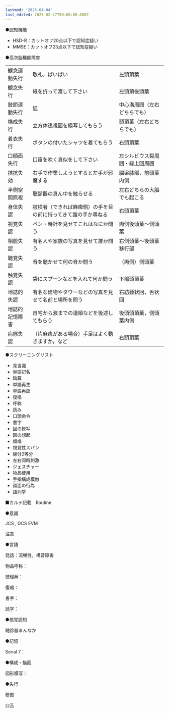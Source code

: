 ```yaml
---
lastmod: '2025-04-04'
last_edited: 2025-02-27T00:00:00.000Z
---
```


●認知機能

- HSD-R：カットオフ20点以下で認知症疑い
- MMSE：カットオフ23点以下で認知症疑い

●高次脳機能障害

|   |   |   |
|---|---|---|
|観念運動失行|敬礼，ばいばい|左頭頂葉|
|観念失行|紙を折って渡して下さい|左頭頂後頭葉|
|肢節運動失行|狐|中心溝周囲（左右どちらでも）|
|構成失行|立方体透視図を模写してもらう|頭頂葉（左右どちらでも）|
|着衣失行|ボタンの付いたシャツを着てもらう|右頭頂葉|
|口顔面失行|口笛を吹く真似をして下さい|左シルビウス裂周囲・縁上回周囲|
|拮抗失効|右手で作業しようとすると左手が邪魔する|脳梁膝部，前頭葉内側|
|半側空間無視|聴診器の真ん中を触らせる|左右どちらの大脳でも起こる|
|身体失認|被検者（できれば麻痺側）の手を目の前に持ってきて誰の手か尋ねる|右頭頂葉|
|視覚失認|ペン・時計を見せてこれはなにか問う|両側後頭葉～側頭葉|
|相貌失認|有名人や家族の写真を見せて誰か問う|右側頭葉～後頭葉移行部|
|聴覚失認|音を聴かせて何の音か問う|（両側）側頭葉|
|触覚失認|袋にスプーンなどを入れて何か問う|下部頭頂葉|
|地誌的失認|有名な建物やタワーなどの写真を見せて名前と場所を問う|右紡錘状回，舌状回|
|地誌的記憶障害|自宅から液までの道順などを後述してもらう|後頭頭頂葉，側頭葉内側|
|病態失認|（片麻痺がある場合）手足はよく動きますか，など|右頭頂葉|

●スクリーニングリスト

- 見当識
- 単語記名
- 暗算
- 単語再生
- 単語再認
- 復唱
- 呼称
- 読み
- 口頭命令
- 書字
- 図の模写
- 図の想起
- 順唱
- 視覚性スパン
- 線分2等分
- 左右同時刺激
- ジェスチャー
- 物品使用
- 手指構成模倣
- 顔面の行為
- 語列挙

■カルテ記載　Routine

●意識

JCS , GCS EVM

注意

●言語

発話：流暢性，構音障害

物品呼称：

聴理解：

復唱：

書字：

読字：

●視覚認知

聴診器まんなか

●記憶

Serial 7：

●構成・描画

図形模写：

●失行

模倣

口舌
